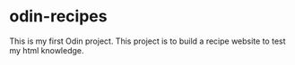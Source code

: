 # odin-recipes
This is my first Odin project. This project is to build a recipe website to test my html knowledge.
